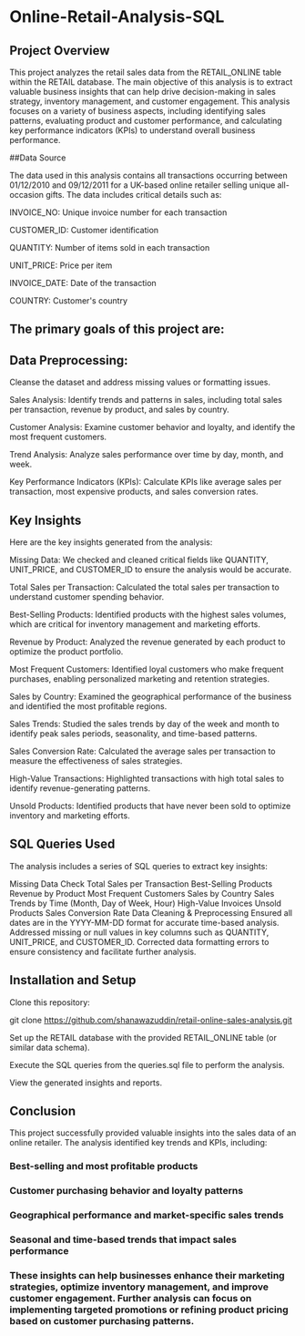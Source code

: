 # Online-Retail-Analysis-SQL

## Project Overview

This project analyzes the retail sales data from the RETAIL_ONLINE table within the RETAIL database. The main objective of this analysis is to extract valuable business insights that can help drive decision-making in sales strategy, inventory management, and customer engagement. This analysis focuses on a variety of business aspects, including identifying sales patterns, evaluating product and customer performance, and calculating key performance indicators (KPIs) to understand overall business performance.

##Data Source

The data used in this analysis contains all transactions occurring between 01/12/2010 and 09/12/2011 for a UK-based online retailer selling unique all-occasion gifts. The data includes critical details such as:

INVOICE_NO: Unique invoice number for each transaction

CUSTOMER_ID: Customer identification

QUANTITY: Number of items sold in each transaction

UNIT_PRICE: Price per item

INVOICE_DATE: Date of the transaction

COUNTRY: Customer's country



## The primary goals of this project are:

## Data Preprocessing:

Cleanse the dataset and address missing values or formatting issues.

Sales Analysis: Identify trends and patterns in sales, including total sales per transaction, revenue by product, and sales by country.

Customer Analysis: Examine customer behavior and loyalty, and identify the most frequent customers.

Trend Analysis: Analyze sales performance over time by day, month, and week.

Key Performance Indicators (KPIs): Calculate KPIs like average sales per transaction, most expensive products, and sales conversion rates.

## Key Insights

Here are the key insights generated from the analysis:

Missing Data: We checked and cleaned critical fields like QUANTITY, UNIT_PRICE, and CUSTOMER_ID to ensure the analysis would be accurate.

Total Sales per Transaction: Calculated the total sales per transaction to understand customer spending behavior.

Best-Selling Products: Identified products with the highest sales volumes, which are critical for inventory management and marketing efforts.

Revenue by Product: Analyzed the revenue generated by each product to optimize the product portfolio.

Most Frequent Customers: Identified loyal customers who make frequent purchases, enabling personalized marketing and retention strategies.

Sales by Country: Examined the geographical performance of the business and identified the most profitable regions.

Sales Trends: Studied the sales trends by day of the week and month to identify peak sales periods, seasonality, and time-based patterns.

Sales Conversion Rate: Calculated the average sales per transaction to measure the effectiveness of sales strategies.

High-Value Transactions: Highlighted transactions with high total sales to identify revenue-generating patterns.

Unsold Products: Identified products that have never been sold to optimize inventory and marketing efforts.

## SQL Queries Used
 
The analysis includes a series of SQL queries to extract key insights:

Missing Data Check
Total Sales per Transaction
Best-Selling Products
Revenue by Product
Most Frequent Customers
Sales by Country
Sales Trends by Time (Month, Day of Week, Hour)
High-Value Invoices
Unsold Products
Sales Conversion Rate
Data Cleaning & Preprocessing
Ensured all dates are in the YYYY-MM-DD format for accurate time-based analysis.
Addressed missing or null values in key columns such as QUANTITY, UNIT_PRICE, and CUSTOMER_ID.
Corrected data formatting errors to ensure consistency and facilitate further analysis.


## Installation and Setup

Clone this repository:

git clone https://github.com/shanawazuddin/retail-online-sales-analysis.git

Set up the RETAIL database with the provided RETAIL_ONLINE table (or similar data schema).

Execute the SQL queries from the queries.sql file to perform the analysis.

View the generated insights and reports.

## Conclusion

This project successfully provided valuable insights into the sales data of an online retailer. The analysis identified key trends and KPIs, including:

### Best-selling and most profitable products
### Customer purchasing behavior and loyalty patterns
### Geographical performance and market-specific sales trends
### Seasonal and time-based trends that impact sales performance

### These insights can help businesses enhance their marketing strategies, optimize inventory management, and improve customer engagement. Further analysis can focus on implementing targeted promotions or refining product pricing based on customer purchasing patterns.
